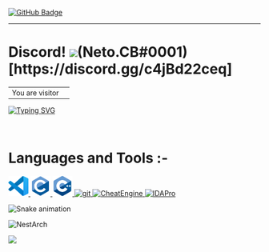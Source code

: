 [![GitHub Badge](https://img.shields.io/github/followers/NetoScript?style=social)](https://github.com/NetoScript?tab=followers)



***

<h1 align="left">Discord! <img src="https://cliply.co/wp-content/uploads/2021/08/372108630_DISCORD_LOGO_400.gif" width="40">(Neto.CB#0001)[https://discord.gg/c4jBd22ceq] </h1>


<table>
  <tr>
    <td>You are visitor</td>
    <td><img src="https://profile-counter.glitch.me/Gchism94/count.svg" alt="" /></td>
  </tr>
</table>

[![Typing SVG](https://readme-typing-svg.demolab.com?font=Fira+Code&pause=1000&width=435&lines=Programador+em+c%2B%2B+Game+Hacking)](https://git.io/typing-svg)

<br>

# <b>Languages and Tools :-</b>
<p align="left">
<!-- vs code -->
 <a 
    href="https://code.visualstudio.com/" 
    target="_blank" rel="noreferrer"> 
    <img
        src="https://raw.githubusercontent.com/github/explore/80688e429a7d4ef2fca1e82350fe8e3517d3494d/topics/visual-studio-code/visual-studio-code.png"
        alt="VS code" width="40" height="40"
    /> 
 </a> 
 <!-- c -->
 <a
    href="https://www.cprogramming.com/" 
    target="_blank" rel="noreferrer"> 
    <img
        src="https://raw.githubusercontent.com/devicons/devicon/master/icons/c/c-original.svg"
        alt="c" width="40" height="40"
    /> 
 </a> 
 <!-- cpp -->
 <a 
    href="https://isocpp.org/"
    target="_blank" rel="noreferrer"> 
    <img
        src="https://raw.githubusercontent.com/devicons/devicon/master/icons/cplusplus/cplusplus-original.svg"
        alt="cplusplus" width="40" height="40"
    /> 
 </a>
 <!-- git -->
 <a 
    href="https://git-scm.com/"
    target="_blank" rel="noreferrer"> 
    <img
        src="https://www.vectorlogo.zone/logos/git-scm/git-scm-icon.svg" alt="git"
        width="40" height="40"
    /> 
 </a> 
   <!-- cheatengine -->
 <a 
    href="https://www.cheatengine.org" 
    target="_blank" rel="noreferrer"> 
    <img
        src="https://images-wixmp-ed30a86b8c4ca887773594c2.wixmp.com/f/73a0c553-6659-4fcc-8538-362b25615ee4/d3d20ly-56050e43-c8f1-477d-97a5-3f66424db4b0.png?token=eyJ0eXAiOiJKV1QiLCJhbGciOiJIUzI1NiJ9.eyJzdWIiOiJ1cm46YXBwOjdlMGQxODg5ODIyNjQzNzNhNWYwZDQxNWVhMGQyNmUwIiwiaXNzIjoidXJuOmFwcDo3ZTBkMTg4OTgyMjY0MzczYTVmMGQ0MTVlYTBkMjZlMCIsIm9iaiI6W1t7InBhdGgiOiJcL2ZcLzczYTBjNTUzLTY2NTktNGZjYy04NTM4LTM2MmIyNTYxNWVlNFwvZDNkMjBseS01NjA1MGU0My1jOGYxLTQ3N2QtOTdhNS0zZjY2NDI0ZGI0YjAucG5nIn1dXSwiYXVkIjpbInVybjpzZXJ2aWNlOmZpbGUuZG93bmxvYWQiXX0.kW8WkEZUACWXVMdL6QHObLvDHk5yPY0lKk5lMuuyR4Q"
        alt="CheatEngine" width="40" height="40"
    /> 
 </a> 
 <a 
    href="https://hex-rays.com/ida-pro/" 
    target="_blank" rel="noreferrer"> 
    <img
        src="https://cdn.discordapp.com/attachments/627282020430512138/1102965103571255306/IDA.png"
        alt="IDAPro" width="40" height="40"
    /> 
 </a> 

![Snake animation](https://github.com/Gchism94/Gchism94/raw/output/github-contribution-grid-snake-dark.svg?palette=github-dark)
  
![NestArch](https://cdn.discordapp.com/attachments/900205241331511299/1102352306005094460/image.png)
  
<p align="left">
  <img src="https://capsule-render.vercel.app/api?type=waving&color=gradient&height=100&section=footer"/>
</p>
